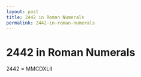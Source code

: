 ```yaml
---
layout: post
title: 2442 in Roman Numerals
permalink: 2442-in-roman-numerals
---
```


# 2442 in Roman Numerals

2442 = MMCDXLII
